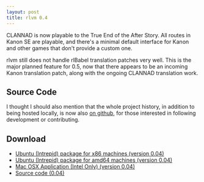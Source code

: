 ```yaml
---
layout: post
title: rlvm 0.4
---
```


CLANNAD is now playable to the True End of the After Story. All routes in Kanon SE are playable, and there's a minimal default interface for Kanon and other games that don't provide a custom one.

rlvm still does not handle rlBabel translation patches very well. This is the major planned feature for 0.5, now that there appears to be an incoming Kanon translation patch, along with the ongoing CLANNAD translation work.

<h2>Source Code</h2>
I thought I should also mention that the whole project history, in addition to being hosted locally, is now also <a href="http://github.com/eglaysher/rlvm/tree/master">on github</a>, for those interested in following development or contributing.

<h2>Download</h2>
<ul>
  <li class="ubuntuicon">
    <a href="http://www.elliotglaysher.org/Releases/rlvm_0.4_i386.deb"
       onClick="pageTracker._trackEvent('Download', 'rlvm_0.4_i386.deb');">
      Ubuntu (Intrepid) package for x86 machines (version 0.04)
    </a>
  </li>
  <li class="ubuntuicon">
    <a href="http://www.elliotglaysher.org/Releases/rlvm_0.4_amd64.deb"
       onClick="pageTracker._trackEvent('Download', 'rlvm_0.4_amd64.deb');">
      Ubuntu (Intrepid) package for amd64 machines (version 0.04)
    </a>
  </li>
  <li class="macicon">
    <a href="http://www.elliotglaysher.org/Releases/rlvm_0.4.dmg"
       onClick="pageTracker._trackEvent('Download', 'rlvm_0.4.dmg');">
      Mac OSX Application (Intel Only) (version 0.04)
    </a>
  </li>
  <li class="sourceicon">
    <a href="http://github.com/eglaysher/rlvm/tarball/release-0.04"
       onClick="pageTracker._trackEvent('Download', 'source-0.4');">
      Source code (0.04)
    </a>
  </li>
</ul>
